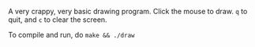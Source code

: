 A very crappy, very basic drawing program. Click the mouse to draw. `q` to quit, and `c` to clear the screen.

To compile and run, do `make && ./draw`
